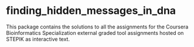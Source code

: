 # finding_hidden_messages_in_dna

This package contains the solutions to all the assignments for the Coursera
Bioinformatics Specialization external graded tool assignments hosted on STEPIK as interactive text.
